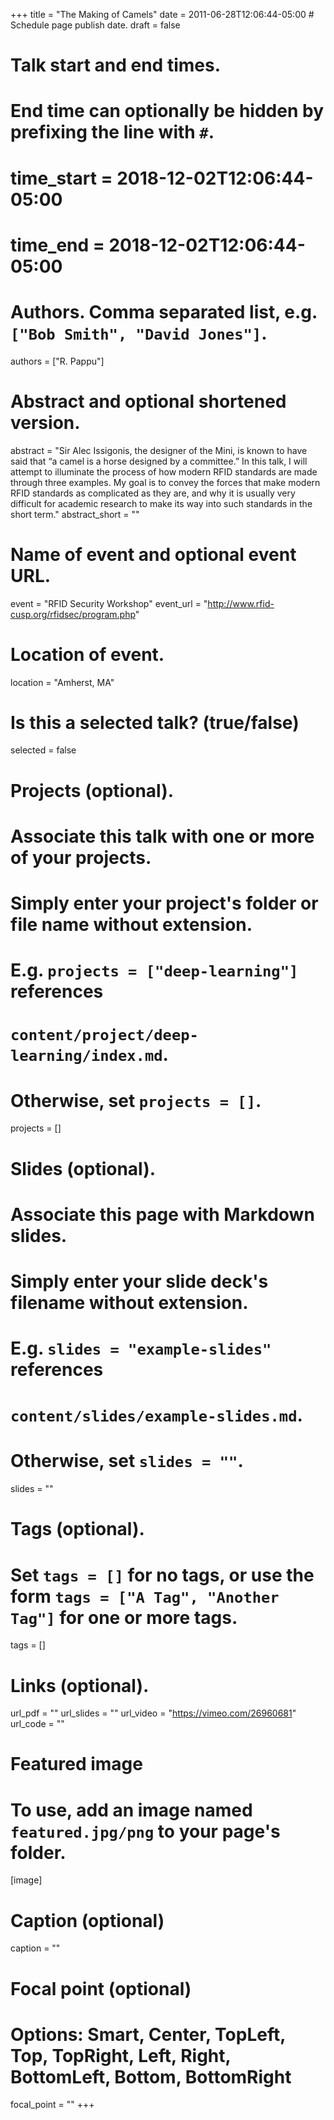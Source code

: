 +++
title = "The Making of Camels"
date = 2011-06-28T12:06:44-05:00  # Schedule page publish date.
draft = false

# Talk start and end times.
#   End time can optionally be hidden by prefixing the line with `#`.
# time_start = 2018-12-02T12:06:44-05:00
# time_end = 2018-12-02T12:06:44-05:00

# Authors. Comma separated list, e.g. `["Bob Smith", "David Jones"]`.
authors = ["R. Pappu"]

# Abstract and optional shortened version.
abstract = "Sir Alec Issigonis, the designer of the Mini, is known to have said that “a camel is a horse designed by a committee.” In this talk, I will attempt to illuminate the process of how modern RFID standards are made through three examples. My goal is to convey the forces that make modern RFID standards as complicated as they are, and why it is usually very difficult for academic research to make its way into such standards in the short term."
abstract_short = ""

# Name of event and optional event URL.
event = "RFID Security Workshop"
event_url = "http://www.rfid-cusp.org/rfidsec/program.php"

# Location of event.
location = "Amherst, MA"

# Is this a selected talk? (true/false)
selected = false

# Projects (optional).
#   Associate this talk with one or more of your projects.
#   Simply enter your project's folder or file name without extension.
#   E.g. `projects = ["deep-learning"]` references
#   `content/project/deep-learning/index.md`.
#   Otherwise, set `projects = []`.
projects = []

# Slides (optional).
#   Associate this page with Markdown slides.
#   Simply enter your slide deck's filename without extension.
#   E.g. `slides = "example-slides"` references
#   `content/slides/example-slides.md`.
#   Otherwise, set `slides = ""`.
slides = ""

# Tags (optional).
#   Set `tags = []` for no tags, or use the form `tags = ["A Tag", "Another Tag"]` for one or more tags.
tags = []

# Links (optional).
url_pdf = ""
url_slides = ""
url_video = "https://vimeo.com/26960681"
url_code = ""

# Featured image
# To use, add an image named `featured.jpg/png` to your page's folder.
[image]
  # Caption (optional)
  caption = ""

  # Focal point (optional)
  # Options: Smart, Center, TopLeft, Top, TopRight, Left, Right, BottomLeft, Bottom, BottomRight
  focal_point = ""
+++
